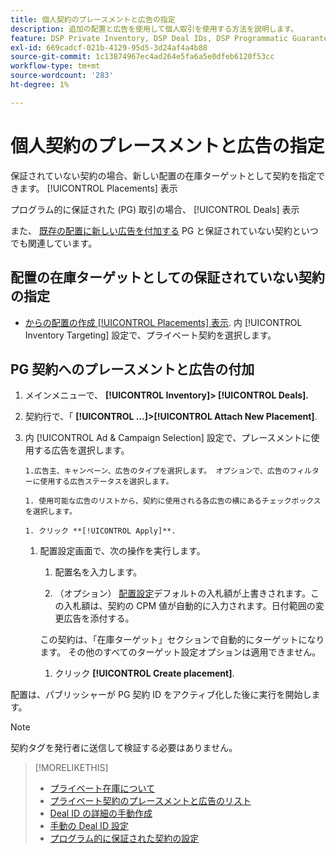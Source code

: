 ```yaml
---
title: 個人契約のプレースメントと広告の指定
description: 追加の配置と広告を使用して個人取引を使用する方法を説明します。
feature: DSP Private Inventory, DSP Deal IDs, DSP Programmatic Guaranteed Deals
exl-id: 669cadcf-021b-4129-95d5-3d24af4a4b88
source-git-commit: 1c13874967ec4ad264e5fa6a5e0dfeb6120f53cc
workflow-type: tm+mt
source-wordcount: '283'
ht-degree: 1%

---
```


# 個人契約のプレースメントと広告の指定

保証されていない契約の場合、新しい配置の在庫ターゲットとして契約を指定できます。 [!UICONTROL Placements] 表示

プログラム的に保証された (PG) 取引の場合、 [!UICONTROL Deals] 表示

また、 [既存の配置に新しい広告を付加する](/help/dsp/campaign-management/ads/ad-attach-to-placement.md) PG と保証されていない契約といつでも関連しています。

## 配置の在庫ターゲットとしての保証されていない契約の指定

* [からの配置の作成 [!UICONTROL Placements] 表示](/help/dsp/campaign-management/placements/placement-create.md). 内 [!UICONTROL Inventory Targeting] 設定で、プライベート契約を選択します。

## PG 契約へのプレースメントと広告の付加

1. メインメニューで、 **[!UICONTROL Inventory]> [!UICONTROL Deals].**

1. 契約行で、「  **[!UICONTROL ...]>[!UICONTROL Attach New Placement]**.

1. 内 [!UICONTROL Ad & Campaign Selection] 設定で、プレースメントに使用する広告を選択します。

       1.広告主、キャンペーン、広告のタイプを選択します。 オプションで、広告のフィルターに使用する広告ステータスを選択します。
       
       1. 使用可能な広告のリストから、契約に使用される各広告の横にあるチェックボックスを選択します。
       
       1. クリック **[!UICONTROL Apply]**.
   
   1. 配置設定画面で、次の操作を実行します。

      1. 配置名を入力します。

      1. （オプション） [配置設定](/help/dsp/campaign-management/placements/placement-settings.md)デフォルトの入札額が上書きされます。この入札額は、契約の CPM 値が自動的に入力されます。日付範囲の変更広告を添付する。

      この契約は、「在庫ターゲット」セクションで自動的にターゲットになります。 その他のすべてのターゲット設定オプションは適用できません。

      1. クリック **[!UICONTROL Create placement]**.


配置は、パブリッシャーが PG 契約 ID をアクティブ化した後に実行を開始します。

>[!NOTE]
>
> 契約タグを発行者に送信して検証する必要はありません。

>[!MORELIKETHIS]
>
>* [プライベート在庫について](private-inventory-about.md)
>* [プライベート契約のプレースメントと広告のリスト](/help/dsp/inventory/private-deal-view-placements.md)
>* [Deal ID の詳細の手動作成](deal-id-create.md)
>* [手動の Deal ID 設定](deal-id-settings.md)
>* [プログラム的に保証された契約の設定](programmatic-guaranteed-set-up.md)

